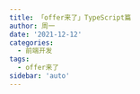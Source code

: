 ```yaml
---
title: 「offer来了」TypeScript篇
author: 周一
date: '2021-12-12'
categories:
  - 前端开发
tags:
  - offer来了
sidebar: 'auto'
---
```

